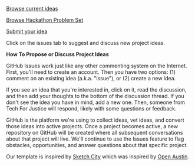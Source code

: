 
<a href="https://github.com/TechForJustice/project-ideas/issues">Browse current ideas</a>

<a href="https://github.com/TechForJustice/project-ideas/wiki/Legal-Justice-Hackathon-Wiki">Browse Hackathon Problem Set</a>

<a href="https://github.com/TechForJustice/project-ideas/issues/new">Submit your idea</a>

Click on the issues tab to suggest and discuss new project ideas.

<b>How To Propose or Discuss Project Ideas</b>

GitHub Issues work just like any other commenting system on the Internet. First, you'll need to create an account. Then you have two options: (1) comment on an existing idea (a.k.a. "issue"), or (2) create a new idea.

If you see an idea that you're interested in, click on it, read the discussion, and then add your thoughts to the bottom of the discussion thread. If you don't see the idea you have in mind, add a new one. Then, someone from Tech For Justice will respond, likely with some questions or feedback.

GitHub is the platform we're using to collect ideas, vet ideas, and convert those ideas into active projects. Once a project becomes active, a new repository on GitHub will be created where all subsequent conversations about that project will live. We'll continue to use the Issues feature to flag obstacles, opportunities, and answer questions about that specific project.

Our template is inspired by <a href="https://github.com/sketch-city/project-ideas">Sketch City</a> which was inspired by <a href="https://github.com/open-austin/project-ideas">Open Austin</a>.

